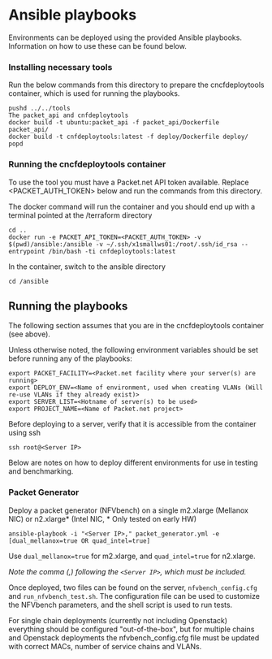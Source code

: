 # Ansible playbooks
Environments can be deployed using the provided Ansible playbooks. Information on how to use these can be found below.

### Installing necessary tools
Run the below commands from this directory to prepare the cncfdeploytools container, which is used for running the playbooks.
```
pushd ../../tools
The packet_api and cnfdeploytools 
docker build -t ubuntu:packet_api -f packet_api/Dockerfile  packet_api/
docker build -t cnfdeploytools:latest -f deploy/Dockerfile deploy/
popd
```

### Running the cncfdeploytools container
To use the tool you must have a Packet.net API token available. Replace <PACKET_AUTH_TOKEN> below and run the commands from this directory.

The docker command will run the container and you should end up with a terminal pointed at the /terraform directory
```
cd ..
docker run -e PACKET_API_TOKEN=<PACKET_AUTH_TOKEN> -v $(pwd)/ansible:/ansible -v ~/.ssh/x1smallws01:/root/.ssh/id_rsa --entrypoint /bin/bash -ti cnfdeploytools:latest
```
In the container, switch to the ansible directory
```
cd /ansible
```

## Running the playbooks
The following section assumes that you are in the cncfdeploytools container (see above).

Unless otherwise noted, the following environment variables should be set before running any of the playbooks:
```
export PACKET_FACILITY=<Packet.net facility where your server(s) are running>
export DEPLOY_ENV=<Name of environment, used when creating VLANs (Will re-use VLANs if they already exist)>
export SERVER_LIST=<Hotname of server(s) to be used>
export PROJECT_NAME=<Name of Packet.net project>
```

Before deploying to a server, verify that it is accessible from the container using ssh
```
ssh root@<Server IP>
```

Below are notes on how to deploy different environments for use in testing and benchmarking.

### Packet Generator
Deploy a packet generator (NFVbench) on a single m2.xlarge (Mellanox NIC) or n2.xlarge* (Intel NIC, * Only tested on early HW)
```
ansible-playbook -i "<Server IP>," packet_generator.yml -e [dual_mellanox=true OR quad_intel=true]
```
Use `dual_mellanox=true` for m2.xlarge, and `quad_intel=true` for n2.xlarge.

_Note the comma (,) following the `<Server IP>`, which must be included._

Once deployed, two files can be found on the server, `nfvbench_config.cfg` and `run_nfvbench_test.sh`. The configuration file can be used to customize the NFVbench parameters, and the shell script is used to run tests.

For single chain deployments (currently not including Openstack) everything should be configured "out-of-the-box", but for multiple chains and Openstack deployments the nfvbench_config.cfg file must be updated with correct MACs, number of service chains and VLANs.
